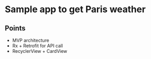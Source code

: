 # Sample app to get Paris weather 

## Points

* MVP architecture
* Rx + Retrofit for API call
* RecyclerView + CardView

